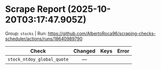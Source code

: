 # Scrape Report (2025-10-20T03:17:47.905Z)

Group: `stocks`  |  Run: https://github.com/AlbertoRoca96/scraping-checks-scheduler/actions/runs/18640989790

| Check | Changed | Keys | Error |
|---|:---:|:--|:--|
| `stock_ntdoy_global_quote` | — |  |  |
